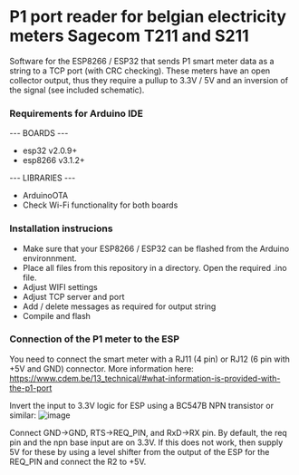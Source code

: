 # P1 port reader for belgian electricity meters Sagecom T211 and S211
Software for the ESP8266 / ESP32 that sends P1 smart meter data as a string to a TCP port (with CRC checking).
These meters have an open collector output, thus they require a pullup to 3.3V / 5V and an inversion of the signal (see included schematic).

### Requirements for Arduino IDE
--- BOARDS ---
- esp32 v2.0.9+
- esp8266 v3.1.2+

--- LIBRARIES ---
- ArduinoOTA
- Check Wi-Fi functionality for both boards

### Installation instrucions
- Make sure that your ESP8266 / ESP32 can be flashed from the Arduino environnment.
- Place all files from this repository in a directory. Open the required .ino file.
- Adjust WIFI settings
- Adjust TCP server and port
- Add / delete messages as required for output string
- Compile and flash

### Connection of the P1 meter to the ESP
You need to connect the smart meter with a RJ11 (4 pin) or RJ12 (6 pin with +5V and GND) connector.
More information here: https://www.cdem.be/13_technical/#what-information-is-provided-with-the-p1-port

Invert the input to 3.3V logic for ESP using a BC547B NPN transistor or similar:
![image](https://user-images.githubusercontent.com/56192644/223165216-14dac1c8-cbf8-4372-b32e-bdf38041cfcc.png)

Connect GND->GND, RTS->REQ_PIN, and RxD->RX pin.
By default, the req pin and the npn base input are on 3.3V. If this does not work, then supply 5V for these by using a level shifter from the output of the ESP for the REQ_PIN and connect the R2 to +5V.
